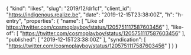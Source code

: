 {
  "kind": "likes",
  "slug": "2019/12/dr1cf",
  "client_id": "https://indigenous.realize.be",
  "date": "2019-12-15T23:38:00Z",
  "h": "h-entry",
  "properties": {
    "name": [
      "Like of https://twitter.com/cosmoplayboy/status/1205751117587603456"
    ],
    "like-of": [
      "https://twitter.com/cosmoplayboy/status/1205751117587603456"
    ],
    "published": [
      "2019-12-15T23:38:00Z"
    ],
    "syndication": [
      "https://twitter.com/cosmoplayboy/status/1205751117587603456"
    ]
  }
}
